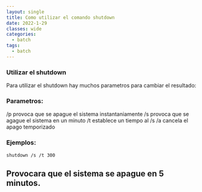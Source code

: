 ```yaml
---
layout: single
title: Como utilizar el comando shutdown
date: 2022-1-29
classes: wide
categories:
  - batch
tags:
  - batch
---
```


### Utilizar  el shutdown

Para utilizar el shutdown hay muchos parametros para 
cambiar el resultado:

### Parametros:
/p provoca que se apague el sistema instantaniamente
/s provoca que se agague el sistema en un minuto
/t establece un tiempo al /s
/a cancela el apago temporizado

### Ejemplos:
```batch
shutdown /s /t 300
```
Provocara que el sistema se apague en 5 minutos.
---